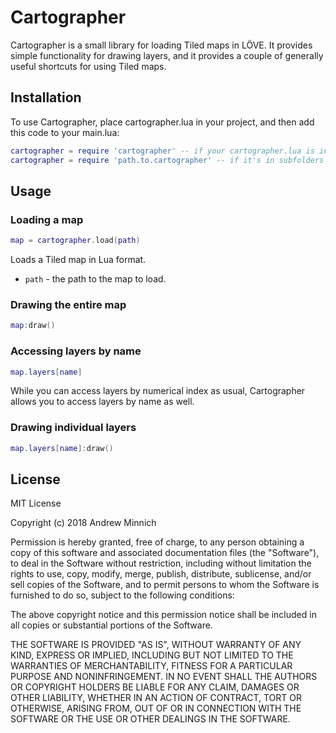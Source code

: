 # Cartographer

Cartographer is a small library for loading Tiled maps in LÖVE. It provides simple functionality for drawing layers, and it provides a couple of generally useful shortcuts for using Tiled maps.

## Installation

To use Cartographer, place cartographer.lua in your project, and then add this code to your main.lua:

```lua
cartographer = require 'cartographer' -- if your cartographer.lua is in the root directory
cartographer = require 'path.to.cartographer' -- if it's in subfolders
```

## Usage

### Loading a map

```lua
map = cartographer.load(path)
```

Loads a Tiled map in Lua format.
- `path` - the path to the map to load.

### Drawing the entire map

```lua
map:draw()
```

### Accessing layers by name

```lua
map.layers[name]
```

While you can access layers by numerical index as usual, Cartographer allows you to access layers by name as well.

### Drawing individual layers

```lua
map.layers[name]:draw()
```

## License

MIT License

Copyright (c) 2018 Andrew Minnich

Permission is hereby granted, free of charge, to any person obtaining a copy of this software and associated documentation files (the "Software"), to deal in the Software without restriction, including without limitation the rights to use, copy, modify, merge, publish, distribute, sublicense, and/or sell copies of the Software, and to permit persons to whom the Software is furnished to do so, subject to the following conditions:

The above copyright notice and this permission notice shall be included in all copies or substantial portions of the Software.

THE SOFTWARE IS PROVIDED "AS IS", WITHOUT WARRANTY OF ANY KIND, EXPRESS OR IMPLIED, INCLUDING BUT NOT LIMITED TO THE WARRANTIES OF MERCHANTABILITY, FITNESS FOR A PARTICULAR PURPOSE AND NONINFRINGEMENT. IN NO EVENT SHALL THE AUTHORS OR COPYRIGHT HOLDERS BE LIABLE FOR ANY CLAIM, DAMAGES OR OTHER LIABILITY, WHETHER IN AN ACTION OF CONTRACT, TORT OR OTHERWISE, ARISING FROM, OUT OF OR IN CONNECTION WITH THE SOFTWARE OR THE USE OR OTHER DEALINGS IN THE SOFTWARE.